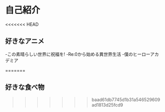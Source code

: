 # 自己紹介

<<<<<<< HEAD




## 好きなアニメ

-この素晴らしい世界に祝福を!
-Re:0から始める異世界生活
-僕のヒーローアカデミア

=======
## 好きな食べ物
>>>>>>> baad61db7745d1b31a546529609ad1813d25fcd9
